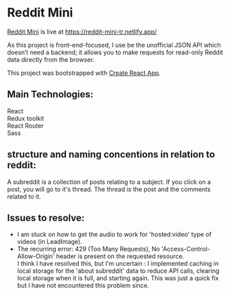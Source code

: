 # Reddit Mini
[Reddit Mini](https://reddit-mini-tr.netlify.app/) is live at https://reddit-mini-tr.netlify.app/ 

As this project is front-end-focused, I use be the unofficial JSON API which doesn’t need a backend; it allows you to make requests for read-only Reddit data directly from the browser. 

This project was bootstrapped with [Create React App](https://github.com/facebook/create-react-app).

## Main Technologies: 

React\
Redux toolkit\
React Router\
Sass


## structure and naming concentions in relation to reddit: 

A subreddit is a collection of posts relating to a subject.
If you click on a post, you will go to it's thread.
The thread is the post and the comments related to it. 




## Issues to resolve: 
- I am stuck on how to get the audio to work for 'hosted:video' type of videos (in LeadImage).
- The recurring error: 429 (Too Many Requests), No 'Access-Control-Allow-Origin' header is present on the requested resource.\
    I think I have resolved this, but I'm uncertain : I implemented caching in local storage for the 'about subreddit' data to reduce API calls, clearing local storage when it is full, and starting again. This was just a quick fix but I have not encountered this problem since. 
